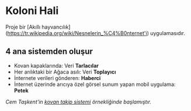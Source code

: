 # Koloni Hali

Proje bir [Akıllı hayvancılık] (https://tr.wikipedia.org/wiki/Nesnelerin_%C4%B0nternet'i) uygulamasıdır.
## 4 ana sistemden oluşur
- Kovan kapaklarında: Veri **Tarlacılar**
- Her arılıktaki bir Ağaca asılı: Veri **Toplayıcı**
- İnternete verileri gönderen: **Haberci**
- İnternet üzerinde arıcıya özel görsel sunum yapan mobil uygulama: **Petek**


_Cem Taşkent'in [kovan takip sistemi](http://kovantakip.blogspot.com.tr/) örnekliğinde başlamıştır._
